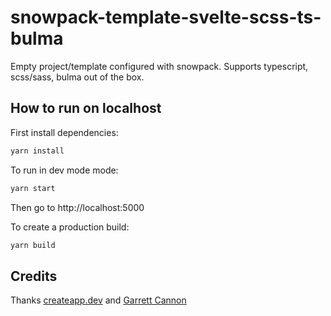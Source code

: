 # snowpack-template-svelte-scss-ts-bulma

Empty project/template configured with snowpack.
Supports typescript, scss/sass, bulma out of the box.

## How to run on localhost

First install dependencies:

```sh
yarn install
```

To run in dev mode mode:

```sh
yarn start
```

Then go to http://localhost:5000

To create a production build:

```sh
yarn build
```

## Credits

Thanks [createapp.dev](https://createapp.dev/) and [Garrett Cannon](https://github.com/GarrettCannon/snowpack-svelte-ts-tw)